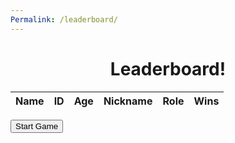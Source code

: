```yaml
---
Permalink: /leaderboard/
---
```


<style>
    h1 {text-align: center;}
</style>

<h1>
    Leaderboard!
</h1>
<table>
  <thead>
  <tr>
    <th>Name</th>
    <th>ID</th>
    <th>Age</th>
    <th>Nickname</th>
    <th>Role</th> 
    <th>Wins</th>
  </tr>
  </thead>
  <tbody id="result">
    <!-- javascript generated data -->
  </tbody>
</table>

<a href="http://127.0.0.1:4100/WRONG/charactercreation"><button class="startbutton" type="button">Start Game</button></a>


<script type="module">
  // uri variable and options object are obtained from config.js
  import { uri, options } from '{{site.baseurl}}/assets/js/api/config.js';

  // Set Users endpoint (list of users)
  const url = uri + '/api/users/';

  // prepare HTML result container for new output
  const resultContainer = document.getElementById("result");

  // fetch the API
  fetch(url, options)
    // response is a RESTful "promise" on any successful fetch
    .then(response => {
      // check for response errors and display
      if (response.status !== 200) {
          const errorMsg = 'Database response error: ' + response.status;
          console.log(errorMsg);
          window.location.href = "{{site.baseurl}}/403_Error/";
          const tr = document.createElement("tr");
          const td = document.createElement("td");
          td.innerHTML = errorMsg;
          tr.appendChild(td);
          resultContainer.appendChild(tr);
          return;
      }
      // valid response will contain JSON data
      response.json().then(data => {
          console.log(data);
          for (const row of data) {
            // tr and td build out for each row
            const tr = document.createElement("tr");
            const name = document.createElement("td");
            const id = document.createElement("td");
            const age = document.createElement("td");
            const Nick = document.createElement("td");
            const role = document.createElement("td");
            const wins = document.createElement("td");
            // data is specific to the API
            name.innerHTML = row.name; 
            id.innerHTML = row.uid; 
            age.innerHTML = row.age; 
            Nick.innerHTML = row.Nick;
            role.innerHTMl = row.role;
            wins.innerHTML = row.wins;
            // this builds td's into tr
            tr.appendChild(name);
            tr.appendChild(id);
            tr.appendChild(age);
            tr.appendChild(Nick);
            tr.appendChild(role);
            tr.appendChild(wins)
            // append the row to table
            resultContainer.appendChild(tr);
          }
      })
  })
  // catch fetch errors (ie ACCESS to server blocked)
  .catch(err => {
    console.error(err);
    const tr = document.createElement("tr");
    const td = document.createElement("td");
    td.innerHTML = err + ": " + url;
    tr.appendChild(td);
    resultContainer.appendChild(tr);
  });
</script>
